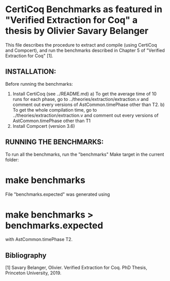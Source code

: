 CertiCoq Benchmarks
  as featured in
"Verified Extraction for Coq"
  a thesis by
Olivier Savary Belanger
===========================

This file describes the procedure to extract and compile (using CertiCoq and Compcert), and run the benchmarks described in Chapter 5 of "Verified Extraction for Coq" [1]. 

INSTALLATION:
---------------------------
Before running the benchmarks:
1) Install CertiCoq (see ../README.md)
  a) To get the average time of 10 runs for each phase, go to ../theories/extraction/extraction.v and comment out every versions of AstCommon.timePhase other than T2.
  b) To get the whole compilation time, go to ../theories/extraction/extraction.v and comment out every versions of AstCommon.timePhase other than T1
2) Install Compcert (version 3.6)


RUNNING THE BENCHMARKS:
---------------------------
To run all the benchmarks, run the "benchmarks" Make target in the current folder:
# make benchmarks
File "benchmarks.expected" was generated using
# make benchmarks > benchmarks.expected
with AstCommon.timePhase T2.


Bibliography
------------
[1] Savary Belanger, Olivier. Verified Extraction for Coq. PhD Thesis, Princeton University, 2019.